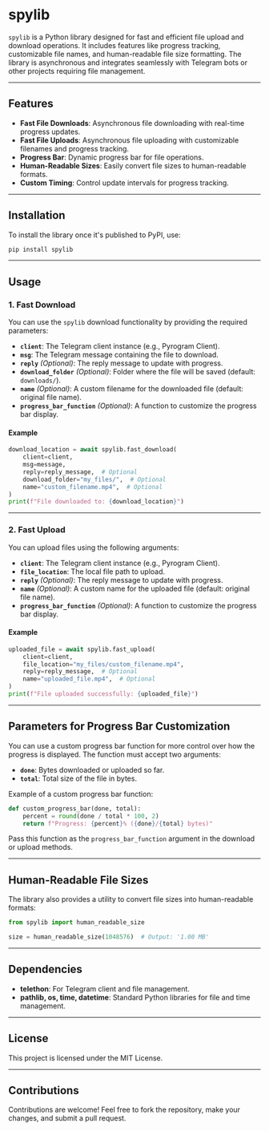 # spylib

`spylib` is a Python library designed for fast and efficient file upload and download operations. It includes features like progress tracking, customizable file names, and human-readable file size formatting. The library is asynchronous and integrates seamlessly with Telegram bots or other projects requiring file management.

---

## Features

- **Fast File Downloads**: Asynchronous file downloading with real-time progress updates.
- **Fast File Uploads**: Asynchronous file uploading with customizable filenames and progress tracking.
- **Progress Bar**: Dynamic progress bar for file operations.
- **Human-Readable Sizes**: Easily convert file sizes to human-readable formats.
- **Custom Timing**: Control update intervals for progress tracking.

---

## Installation

To install the library once it's published to PyPI, use:

```bash
pip install spylib
```

---

## Usage

### 1. Fast Download

You can use the `spylib` download functionality by providing the required parameters:

- **`client`**: The Telegram client instance (e.g., Pyrogram Client).  
- **`msg`**: The Telegram message containing the file to download.  
- **`reply`** *(Optional)*: The reply message to update with progress.  
- **`download_folder`** *(Optional)*: Folder where the file will be saved (default: `downloads/`).  
- **`name`** *(Optional)*: A custom filename for the downloaded file (default: original file name).  
- **`progress_bar_function`** *(Optional)*: A function to customize the progress bar display.

#### Example

```python
download_location = await spylib.fast_download(
    client=client,
    msg=message,
    reply=reply_message,  # Optional
    download_folder="my_files/",  # Optional
    name="custom_filename.mp4",  # Optional
)
print(f"File downloaded to: {download_location}")
```

---

### 2. Fast Upload

You can upload files using the following arguments:

- **`client`**: The Telegram client instance (e.g., Pyrogram Client).  
- **`file_location`**: The local file path to upload.  
- **`reply`** *(Optional)*: The reply message to update with progress.  
- **`name`** *(Optional)*: A custom name for the uploaded file (default: original file name).  
- **`progress_bar_function`** *(Optional)*: A function to customize the progress bar display.

#### Example

```python
uploaded_file = await spylib.fast_upload(
    client=client,
    file_location="my_files/custom_filename.mp4",
    reply=reply_message,  # Optional
    name="uploaded_file.mp4",  # Optional
)
print(f"File uploaded successfully: {uploaded_file}")
```

---

## Parameters for Progress Bar Customization

You can use a custom progress bar function for more control over how the progress is displayed. The function must accept two arguments:

- **`done`**: Bytes downloaded or uploaded so far.  
- **`total`**: Total size of the file in bytes.  

Example of a custom progress bar function:

```python
def custom_progress_bar(done, total):
    percent = round(done / total * 100, 2)
    return f"Progress: {percent}% ({done}/{total} bytes)"
```

Pass this function as the `progress_bar_function` argument in the download or upload methods.

---

## Human-Readable File Sizes

The library also provides a utility to convert file sizes into human-readable formats:

```python
from spylib import human_readable_size

size = human_readable_size(1048576)  # Output: '1.00 MB'
```

---

## Dependencies

- **telethon**: For Telegram client and file management.  
- **pathlib, os, time, datetime**: Standard Python libraries for file and time management.

---

## License

This project is licensed under the MIT License.

---

## Contributions

Contributions are welcome! Feel free to fork the repository, make your changes, and submit a pull request.
